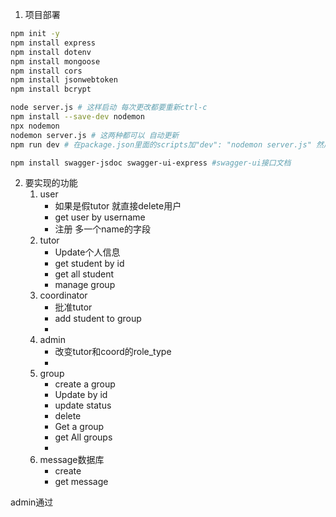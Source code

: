 

1. 项目部署

```sh
npm init -y
npm install express
npm install dotenv
npm install mongoose
npm install cors
npm install jsonwebtoken
npm install bcrypt

node server.js # 这样启动 每次更改都要重新ctrl-c
npm install --save-dev nodemon
npx nodemon
nodemon server.js # 这两种都可以 自动更新
npm run dev # 在package.json里面的scripts加"dev": "nodemon server.js" 然后直接启动也可以

npm install swagger-jsdoc swagger-ui-express #swagger-ui接口文档
```



2. 要实现的功能
   1. user
      - 如果是假tutor 就直接delete用户
      - get user by username 
      - 注册 多一个name的字段
   2. tutor
      - Update个人信息
      - get student by id
      - get all student
      - manage group
   3. coordinator
      - 批准tutor
      - add student to group
      - 
   4. admin
      - 改变tutor和coord的role_type
      - 
   5. group
      - create a group
      - Update by id
      - update status
      - delete
      - Get a group
      - get All groups
      - 
   6. message数据库
      - create
      - get message





admin通过


